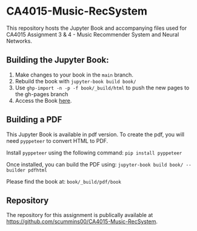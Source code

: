 # CA4015-Music-RecSystem
This repository hosts the Jupyter Book and accompanying files used for CA4015 Assignment 3 &amp; 4 - Music Recommender System and Neural Networks.

## Building the Jupyter Book:
1. Make changes to your book in the `main` branch.
2. Rebuild the book with `jupyter-book build book/`
3. Use `ghp-import -n -p -f book/_build/html` to push the new pages to the gh-pages branch
4. Access the Book [here](https://scummins00.github.io/CA4015-Music-RecSystem/intro.html).

## Building a PDF
This Jupyter Book is available in pdf version. To create the pdf, you will need `pyppeteer` to convert HTML to PDF.

Install `pyppeteer` using the following command:
`pip install pyppeteer`

Once installed, you can build the PDF using:
`jupyter-book build book/ --builder pdfhtml`

Please find the book at: `book/_build/pdf/book`

## Repository
The repository for this assignment is publically available at https://github.com/scummins00/CA4015-Music-RecSystem.